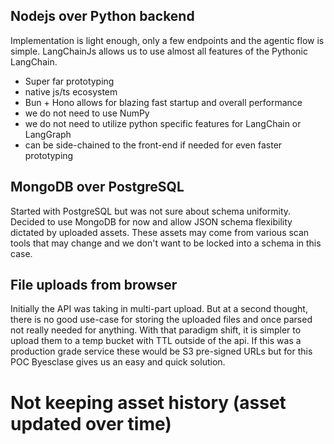 ## Nodejs over Python backend

Implementation is light enough, only a few endpoints and the agentic flow is simple.
LangChainJs allows us to use almost all features of the Pythonic LangChain.
- Super far prototyping
- native js/ts ecosystem
- Bun + Hono allows for blazing fast startup and overall performance
- we do not need to use NumPy
- we do not need to utilize python specific features for LangChain or LangGraph
- can be side-chained to the front-end if needed for even faster prototyping

## MongoDB over PostgreSQL

Started with PostgreSQL but was not sure about schema uniformity.
Decided to use MongoDB for now and allow JSON schema flexibility dictated by uploaded assets.
These assets may come from various scan tools that may change and we don't want to be locked into a schema in this case.

## File uploads from browser

Initially the API was taking in multi-part upload. But at a second thought, there is no good use-case
for storing the uploaded files and once parsed not really needed for anything. With that paradigm shift, it is 
simpler to upload them to a temp bucket with TTL outside of the api. If this was a production grade
service these would be S3 pre-signed URLs but for this POC Byesclase gives us an easy and quick solution.

# Not keeping asset history (asset updated over time)
